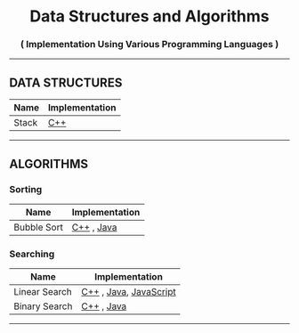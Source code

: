 <h1 align="center">Data Structures and Algorithms</h1>
<h3 align="center">( Implementation Using Various Programming Languages )</h3>

<hr />

<h2>DATA STRUCTURES</h2>

| Name | Implementation |
| --- | --- |
| Stack | [C++](./C++/Data%20Structures/Stack.cpp) |

<hr />

<h2>ALGORITHMS</h2>

<h3>Sorting</h3>

| Name | Implementation |
| --- | --- |
| Bubble Sort | [C++](./C++/Algorithms/Sorting/Bubble_Sort.cpp) , [Java](./Java/Algorithms/Sorting/Bubble_Sort.java) |

<h3>Searching</h3>

| Name | Implementation |
| --- | --- |
| Linear Search | [C++](./C++/Algorithms/Searching/Linear_Search.cpp) , [Java](./Java/Algorithms/Searching/Linear_Search.java), [JavaScript](./JavaScript/Algorithms/Searching/Linear_Search.js) |
| Binary Search | [C++](./C++/Algorithms/Searching/Binary_Search.cpp) , [Java](./Java/Algorithms/Searching/Binary_Search.java) |

<hr />
